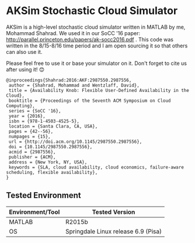 # AKSim Stochastic Cloud Simulator

AKSim is a high-level stochastic cloud simulator written in MATLAB by me, Mohammad Shahrad. We used it in our SoCC '16 paper: http://parallel.princeton.edu/papers/ak-socc2016.pdf . This code was written in the 8/15-8/16 time period and I am open sourcing it so that others can also use it.

Please feel free to use it or base your simulator on it. Don't forget to cite us after using it! :blush:
```
@inproceedings{Shahrad:2016:AKF:2987550.2987556,
 author = {Shahrad, Mohammad and Wentzlaff, David},
 title = {Availability Knob: Flexible User-Defined Availability in the Cloud},
 booktitle = {Proceedings of the Seventh ACM Symposium on Cloud Computing},
 series = {SoCC '16},
 year = {2016},
 isbn = {978-1-4503-4525-5},
 location = {Santa Clara, CA, USA},
 pages = {42--56},
 numpages = {15},
 url = {http://doi.acm.org/10.1145/2987550.2987556},
 doi = {10.1145/2987550.2987556},
 acmid = {2987556},
 publisher = {ACM},
 address = {New York, NY, USA},
 keywords = {SLA, cloud availability, cloud economics, failure-aware scheduling, flexible availability},
}
```

## Tested Environment

Environment/Tool | Tested Version 
---------------- | --------------
MATLAB | R2015b
OS | Springdale Linux release 6.9 (Pisa)
